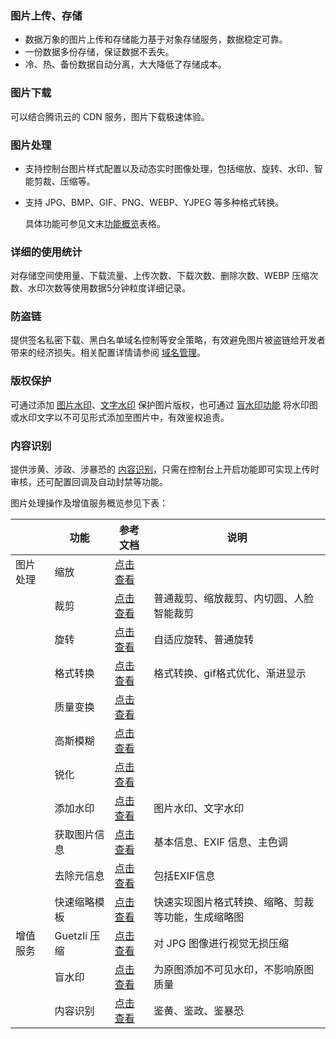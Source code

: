 ### 图片上传、存储

- 数据万象的图片上传和存储能力基于对象存储服务，数据稳定可靠。
- 一份数据多份存储，保证数据不丢失。
- 冷、热、备份数据自动分离，大大降低了存储成本。

### 图片下载

可以结合腾讯云的 CDN 服务，图片下载极速体验。

### 图片处理

- 支持控制台图片样式配置以及动态实时图像处理，包括缩放、旋转、水印、智能剪裁、压缩等。

- 支持 JPG、BMP、GIF、PNG、WEBP、YJPEG 等多种格式转换。

  具体功能可参见文末[功能概览]()表格。

### 详细的使用统计

对存储空间使用量、下载流量、上传次数、下载次数、删除次数、WEBP 压缩次数、水印次数等使用数据5分钟粒度详细记录。

### 防盗链

提供签名私密下载、黑白名单域名控制等安全策略，有效避免图片被盗链给开发者带来的经济损失。相关配置详情请参阅 [域名管理](https://cloud.tencent.com/document/product/460/6937#.E9.98.B2.E7.9B.97.E9.93.BE.E8.AE.BE.E7.BD.AE)。

### 版权保护

可通过添加 [图片水印](D:\caraddcai\CI文档重构\API文档\图片处理\添加水印\图片水印.md)、[文字水印](D:\caraddcai\CI文档重构\API文档\图片处理\添加水印\文字水印.md) 保护图片版权，也可通过 [盲水印功能](https://cloud.tencent.com/document/product/460/19017) 将水印图或水印文字以不可见形式添加至图片中，有效鉴权追责。

### 内容识别

提供涉黄、涉政、涉暴恐的 [内容识别](https://cloud.tencent.com/document/product/460/6934)，只需在控制台上开启功能即可实现上传时审核，还可配置回调及自动封禁等功能。



图片处理操作及增值服务概览参见下表：

|          | 功能         | 参考文档                                                     | 说明                                               |
| -------- | ------------ | ------------------------------------------------------------ | -------------------------------------------------- |
| 图片处理 | 缩放         | [点击查看](D:\caraddcai\CI文档重构\API文档\图片处理\缩放.md) |                                                    |
|          | 裁剪         | [点击查看](D:\caraddcai\CI文档重构\API文档\图片处理\裁剪\普通裁剪.md) | 普通裁剪、缩放裁剪、内切圆、人脸智能裁剪           |
|          | 旋转         | [点击查看](D:\caraddcai\CI文档重构\API文档\图片处理\旋转\普通旋转.md) | 自适应旋转、普通旋转                               |
|          | 格式转换     | [点击查看](D:\caraddcai\CI文档重构\API文档\图片处理\格式转换\格式转换.md) | 格式转换、gif格式优化、渐进显示                    |
|          | 质量变换     | [点击查看](D:\caraddcai\CI文档重构\API文档\图片处理\质量变换.md) |                                                    |
|          | 高斯模糊     | [点击查看](D:\caraddcai\CI文档重构\API文档\图片处理\高斯模糊.md) |                                                    |
|          | 锐化         | [点击查看](D:\caraddcai\CI文档重构\API文档\图片处理\锐化.md) |                                                    |
|          | 添加水印     | [点击查看](D:\caraddcai\CI文档重构\API文档\图片处理\添加水印\图片水印.md) | 图片水印、文字水印                                 |
|          | 获取图片信息 | [点击查看](D:\caraddcai\CI文档重构\API文档\图片处理\获取图片信息\基本信息.md) | 基本信息、EXIF 信息、主色调                        |
|          | 去除元信息   | [点击查看](D:\caraddcai\CI文档重构\API文档\图片处理\去除元信息.md) | 包括EXIF信息                                       |
|          | 快速缩略模板 | [点击查看](D:\caraddcai\CI文档重构\API文档\图片处理\快速缩略模板.md) | 快速实现图片格式转换、缩略、剪裁等功能，生成缩略图 |
| 增值服务 | Guetzli 压缩 | [点击查看](https://cloud.tencent.com/document/product/460/31890) | 对 JPG 图像进行视觉无损压缩                        |
|          | 盲水印       | [点击查看](https://cloud.tencent.com/document/product/460/19017) | 为原图添加不可见水印，不影响原图质量               |
|          | 内容识别     | [点击查看](https://cloud.tencent.com/document/product/460/6934) | 鉴黄、鉴政、鉴暴恐                                 |

